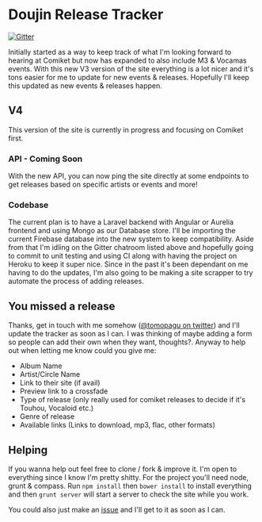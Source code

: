 # Doujin Release Tracker

[![Gitter](https://badges.gitter.im/Join%20Chat.svg)](https://gitter.im/Tomo-san/Doujin-Release-Tracker?utm_source=badge&utm_medium=badge&utm_campaign=pr-badge&utm_content=badge)

Initially started as a way to keep track of what I'm looking forward to hearing at Comiket but now has expanded to also include M3 & Vocamas events. With this new V3 version of the site everything is a lot nicer and it's tons easier for me to update for new events & releases. Hopefully I'll keep this updated as new events & releases happen.

## V4

This version of the site is currently in progress and focusing on Comiket first.

### API - Coming Soon

With the new API, you can now ping the site directly at some endpoints to get releases based on specific artists or events and more!

### Codebase

The current plan is to have a Laravel backend with Angular or Aurelia frontend and using Mongo as our Database store. I'll be importing the current Firebase database into the new system to keep compatibility.
Aside from that I'm idling on the Gitter chatroom listed above and hopefully going to commit to unit testing and using CI along with having the project on Heroku to keep it super nice.
Since in the past it's been dependant on me having to do the updates, I'm also going to be making a site scrapper to try automate the process of adding releases.

## You missed a release

Thanks, get in touch with me somehow ([@tomopagu on twitter](http://twitter.com/tomopagu "Twitter")) and I'll update the tracker as soon as I can. I was thinking of maybe adding a form so people can add their own when they want, thoughts?. Anyway to help out when letting me know could you give me:

- Album Name
- Artist/Circle Name
- Link to their site (if avail)
- Preview link to a crossfade
- Type of release (only really used for comiket releases to decide if it's Touhou, Vocaloid etc.)
- Genre of release
- Available links (Links to download, mp3, flac, other formats)

## Helping

If you wanna help out feel free to clone / fork & improve it. I'm open to everything since I know I'm pretty shitty. For the project you'll need node, grunt & compass. Run `npm install` then `bower install` to install everything and then `grunt server` will start a server to check the site while you work.

You could also just make an [issue](https://github.com/Tomo-san/Doujin-Release-Tracker/issues) and I'll get to it as soon as I can.
